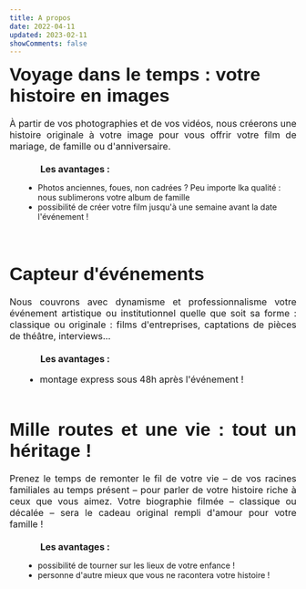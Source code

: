 ```yaml
---
title: A propos
date: 2022-04-11
updated: 2023-02-11
showComments: false
---
```

<p style='margin:0cm;font-size:16px;'><strong><span style='font-size:32px;font-family:"Linus",sans-serif;'>Voyage dans le temps&nbsp;: votre histoire en images</span></strong></p>
<p style='margin:0cm;font-size:16px;'>&nbsp; &nbsp; &nbsp; &nbsp; &nbsp; &nbsp;&nbsp;</p>
<p style='margin:0cm;font-size:16px;text-align:justify;'>&Agrave; partir de vos photographies et de vos vid&eacute;os, nous cr&eacute;erons une histoire originale &agrave; votre image pour vous offrir votre film de mariage, de famille ou d&apos;anniversaire.</p>
<p style='margin:0cm;font-size:16px;'>&nbsp; &nbsp; &nbsp; &nbsp; &nbsp; &nbsp;&nbsp;</p>
<p style='margin:0cm;font-size:16px;'>&nbsp; &nbsp; &nbsp; &nbsp; &nbsp; &nbsp;&nbsp;<strong>Les avantages&nbsp;:</strong></p>
<ul style="list-style-type: disc;margin-left:26px;">
    <li><span style='>cr&eacute;ation d&apos;un sc&eacute;nario original personnalis&eacute; !&nbsp;</span></li>
    <li><span style='>Photos anciennes, foues, non cadr&eacute;es ? Peu importe lka qualit&eacute; : nous sublimerons votre album de famille</span></li>
    <li><span style='>possibilit&eacute; de travailler &agrave; distance&nbsp;!</span></li>
    <li><span style='>possibilit&eacute; de cr&eacute;er votre film jusqu&apos;&agrave; une semaine avant la date l&apos;&eacute;v&eacute;nement&nbsp;!</span></li>
</ul>
<p style='margin:0cm;font-size:16px;'>&nbsp;</p>
<p style='margin:0cm;font-size:16px;'>&nbsp; &nbsp; &nbsp; &nbsp; &nbsp; &nbsp;&nbsp;</p>
<p style='margin:0cm;font-size:16px;'>&nbsp; &nbsp; &nbsp; &nbsp; &nbsp; &nbsp;&nbsp;</p>
<p style='margin:0cm;font-size:16px;'><strong><span style='font-size:32px;font-family:"Linus",sans-serif;'>Capteur d&apos;&eacute;v&eacute;nements</span></strong></p>
<p style='margin:0cm;font-size:16px;text-align:justify;'>&nbsp; &nbsp; &nbsp; &nbsp; &nbsp; &nbsp;&nbsp;</p>
<p style='margin:0cm;font-size:16px;text-align:justify;'>Nous couvrons avec dynamisme et professionnalisme votre &eacute;v&eacute;nement artistique ou institutionnel&nbsp;quelle que soit sa forme&nbsp;: classique ou originale&nbsp;: films d&apos;entreprises, captations de pi&egrave;ces de th&eacute;&acirc;tre, interviews...</p>
<p style='margin:0cm;font-size:16px;text-align:justify;'>&nbsp; &nbsp; &nbsp; &nbsp; &nbsp; &nbsp;&nbsp;</p>
<p style='margin:0cm;font-size:16px;text-align:justify;'>&nbsp; &nbsp; &nbsp; &nbsp; &nbsp; &nbsp;&nbsp;<strong>Les avantages&nbsp;:</strong></p>
<div style='margin:0cm;font-size:16px;'>
    <ul style="margin-bottom:0cm;list-style-type: disc;margin-left:26px;">
        <li style='margin:0cm;font-size:16px;'>montage express sous 48h apr&egrave;s l&apos;&eacute;v&eacute;nement&nbsp;!</li>
    </ul>
</div>
<p style='margin:0cm;font-size:16px;text-align:justify;'>&nbsp;</p>
<p style='margin:0cm;font-size:16px;text-align:justify;'>&nbsp; &nbsp; &nbsp; &nbsp; &nbsp; &nbsp;&nbsp;</p>
<p style='margin:0cm;font-size:16px;text-align:justify;'>&nbsp; &nbsp; &nbsp; &nbsp; &nbsp; &nbsp;&nbsp;</p>
<p style='margin:0cm;font-size:16px;text-align:justify;'><span style='font-size:27px;font-family:"Linus",sans-serif;'></span><strong><span style='font-size:32px;font-family:"Linus",sans-serif;'>Mille routes et une vie&nbsp;: tout un h&eacute;ritage&nbsp;!&nbsp;&nbsp;</span></strong></p>
<p style='margin:0cm;font-size:16px;text-align:justify;'>&nbsp; &nbsp; &nbsp; &nbsp; &nbsp; &nbsp;&nbsp;</p>
<p style='margin:0cm;font-size:16px;text-align:justify;'><strong><span style='font-size:32px;font-family:"Linus",sans-serif;'></span></strong>Prenez le temps de remonter le fil de votre vie &ndash; de vos racines familiales au temps pr&eacute;sent &ndash; pour parler de votre histoire riche &agrave; ceux que vous aimez. Votre biographie film&eacute;e &ndash; classique ou d&eacute;cal&eacute;e &ndash; sera le cadeau original rempli d&apos;amour pour votre famille&nbsp;!</p>
<p style='margin:0cm;font-size:16px;text-align:justify;'>&nbsp;</p>
<p style='margin:0cm;font-size:16px;text-align:justify;'>&nbsp; &nbsp; &nbsp; &nbsp; &nbsp; &nbsp;&nbsp;<strong>Les avantages&nbsp;:</strong></p>
<ul style="list-style-type: disc;margin-left:26px;">
    <li>possibilit&eacute; de tourner sur les lieux de votre enfance&nbsp;!</li>
    <li>personne d&apos;autre mieux que vous ne racontera votre histoire !</li>
</ul>
<p><br></p>